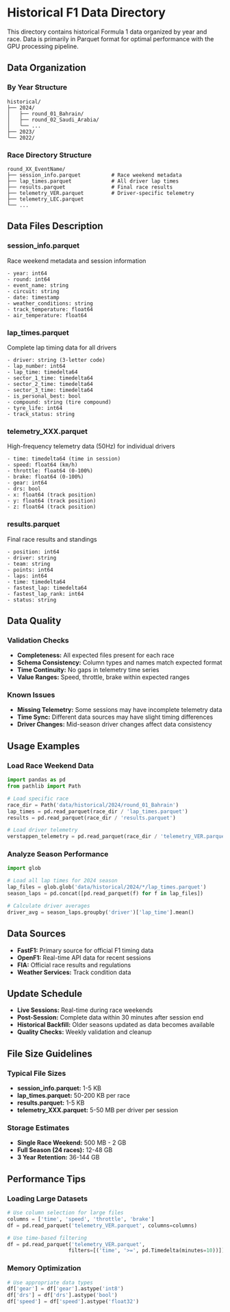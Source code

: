 # Historical F1 Data Directory

This directory contains historical Formula 1 data organized by year and race. Data is primarily in Parquet format for optimal performance with the GPU processing pipeline.

## Data Organization

### By Year Structure
```
historical/
├── 2024/
│   ├── round_01_Bahrain/
│   ├── round_02_Saudi_Arabia/
│   └── ...
├── 2023/
└── 2022/
```

### Race Directory Structure
```
round_XX_EventName/
├── session_info.parquet          # Race weekend metadata
├── lap_times.parquet             # All driver lap times
├── results.parquet               # Final race results
├── telemetry_VER.parquet         # Driver-specific telemetry
├── telemetry_LEC.parquet
└── ...
```

## Data Files Description

### session_info.parquet
Race weekend metadata and session information
```
- year: int64
- round: int64  
- event_name: string
- circuit: string
- date: timestamp
- weather_conditions: string
- track_temperature: float64
- air_temperature: float64
```

### lap_times.parquet
Complete lap timing data for all drivers
```
- driver: string (3-letter code)
- lap_number: int64
- lap_time: timedelta64
- sector_1_time: timedelta64
- sector_2_time: timedelta64  
- sector_3_time: timedelta64
- is_personal_best: bool
- compound: string (tire compound)
- tyre_life: int64
- track_status: string
```

### telemetry_XXX.parquet
High-frequency telemetry data (50Hz) for individual drivers
```
- time: timedelta64 (time in session)
- speed: float64 (km/h)
- throttle: float64 (0-100%)
- brake: float64 (0-100%)
- gear: int64
- drs: bool
- x: float64 (track position)
- y: float64 (track position)
- z: float64 (track position)
```

### results.parquet
Final race results and standings
```
- position: int64
- driver: string
- team: string
- points: int64
- laps: int64
- time: timedelta64
- fastest_lap: timedelta64
- fastest_lap_rank: int64
- status: string
```

## Data Quality

### Validation Checks
- **Completeness:** All expected files present for each race
- **Schema Consistency:** Column types and names match expected format
- **Time Continuity:** No gaps in telemetry time series
- **Value Ranges:** Speed, throttle, brake within expected ranges

### Known Issues
- **Missing Telemetry:** Some sessions may have incomplete telemetry data
- **Time Sync:** Different data sources may have slight timing differences
- **Driver Changes:** Mid-season driver changes affect data consistency

## Usage Examples

### Load Race Weekend Data
```python
import pandas as pd
from pathlib import Path

# Load specific race
race_dir = Path('data/historical/2024/round_01_Bahrain')
lap_times = pd.read_parquet(race_dir / 'lap_times.parquet')
results = pd.read_parquet(race_dir / 'results.parquet')

# Load driver telemetry
verstappen_telemetry = pd.read_parquet(race_dir / 'telemetry_VER.parquet')
```

### Analyze Season Performance
```python
import glob

# Load all lap times for 2024 season
lap_files = glob.glob('data/historical/2024/*/lap_times.parquet')
season_laps = pd.concat([pd.read_parquet(f) for f in lap_files])

# Calculate driver averages
driver_avg = season_laps.groupby('driver')['lap_time'].mean()
```

## Data Sources

- **FastF1:** Primary source for official F1 timing data
- **OpenF1:** Real-time API data for recent sessions
- **FIA:** Official race results and regulations
- **Weather Services:** Track condition data

## Update Schedule

- **Live Sessions:** Real-time during race weekends
- **Post-Session:** Complete data within 30 minutes after session end
- **Historical Backfill:** Older seasons updated as data becomes available
- **Quality Checks:** Weekly validation and cleanup

## File Size Guidelines

### Typical File Sizes
- **session_info.parquet:** 1-5 KB
- **lap_times.parquet:** 50-200 KB per race
- **results.parquet:** 1-5 KB
- **telemetry_XXX.parquet:** 5-50 MB per driver per session

### Storage Estimates
- **Single Race Weekend:** 500 MB - 2 GB
- **Full Season (24 races):** 12-48 GB
- **3 Year Retention:** 36-144 GB

## Performance Tips

### Loading Large Datasets
```python
# Use column selection for large files
columns = ['time', 'speed', 'throttle', 'brake']
df = pd.read_parquet('telemetry_VER.parquet', columns=columns)

# Use time-based filtering
df = pd.read_parquet('telemetry_VER.parquet', 
                    filters=[('time', '>=', pd.Timedelta(minutes=10))])
```

### Memory Optimization
```python
# Use appropriate data types
df['gear'] = df['gear'].astype('int8')
df['drs'] = df['drs'].astype('bool')
df['speed'] = df['speed'].astype('float32')
```